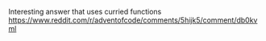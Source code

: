 Interesting answer that uses curried functions
https://www.reddit.com/r/adventofcode/comments/5hijk5/comment/db0kvml

